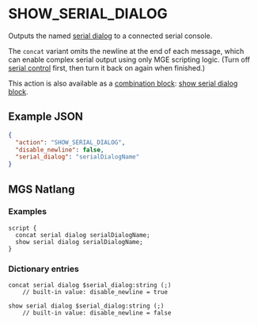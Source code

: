 # SHOW_SERIAL_DIALOG

Outputs the named [serial dialog](../dialogs/serial_dialogs) to a connected serial console.

The `concat` variant omits the newline at the end of each message, which can enable complex serial output using only MGE scripting logic. (Turn off [serial control](../actions/SET_SERIAL_DIALOG_CONTROL) first, then turn it back on again when finished.)

This action is also available as a [combination block](../mgs/combination_block): [show serial dialog block](../mgs/show_serial_dialog_block).

## Example JSON

```json
{
  "action": "SHOW_SERIAL_DIALOG",
  "disable_newline": false,
  "serial_dialog": "serialDialogName"
}
```

## MGS Natlang

### Examples

```mgs
script {
  concat serial dialog serialDialogName;
  show serial dialog serialDialogName;
}
```

### Dictionary entries

```
concat serial dialog $serial_dialog:string (;)
	// built-in value: disable_newline = true

show serial dialog $serial_dialog:string (;)
	// built-in value: disable_newline = false
```
